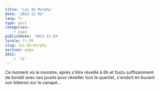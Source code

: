 ```yaml
---
title: 'Loi de Murphy'
date: '2012-11-03'
lang: fr
type: post
categories:
    - papa
publishDate: '2012-11-03'
locale: fr_FR
slug: loi-de-murphy
section: papa
2012:
    - '11'
---
```


Ce moment où le monstre, après s'être réveillé à 6h et foutu suffisamment de bordel avec ses jouets pour réveiller tout le quartier, s'endort en buvant son biberon sur le canapé...
